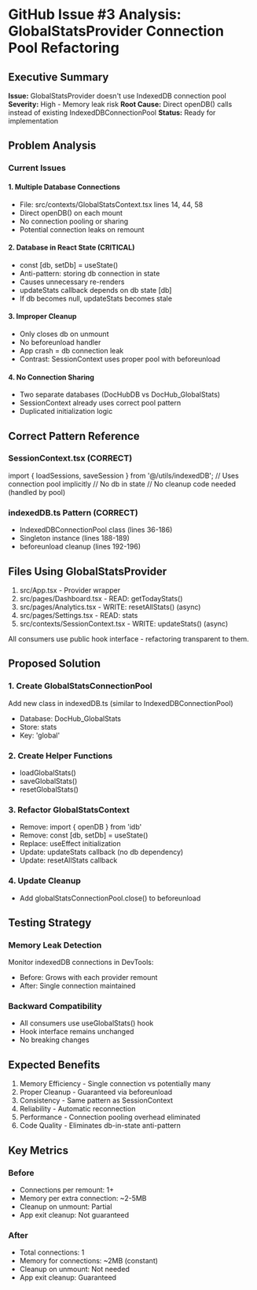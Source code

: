 # GitHub Issue #3 Analysis: GlobalStatsProvider Connection Pool Refactoring

## Executive Summary

**Issue:** GlobalStatsProvider doesn't use IndexedDB connection pool
**Severity:** High - Memory leak risk
**Root Cause:** Direct openDB() calls instead of existing IndexedDBConnectionPool
**Status:** Ready for implementation

## Problem Analysis

### Current Issues

#### 1. Multiple Database Connections

- File: src/contexts/GlobalStatsContext.tsx lines 14, 44, 58
- Direct openDB<GlobalStatsDB>() on each mount
- No connection pooling or sharing
- Potential connection leaks on remount

#### 2. Database in React State (CRITICAL)

- const [db, setDb] = useState()
- Anti-pattern: storing db connection in state
- Causes unnecessary re-renders
- updateStats callback depends on db state [db]
- If db becomes null, updateStats becomes stale

#### 3. Improper Cleanup

- Only closes db on unmount
- No beforeunload handler
- App crash = db connection leak
- Contrast: SessionContext uses proper pool with beforeunload

#### 4. No Connection Sharing

- Two separate databases (DocHubDB vs DocHub_GlobalStats)
- SessionContext already uses correct pool pattern
- Duplicated initialization logic

## Correct Pattern Reference

### SessionContext.tsx (CORRECT)

import { loadSessions, saveSession } from '@/utils/indexedDB';
// Uses connection pool implicitly
// No db in state
// No cleanup code needed (handled by pool)

### indexedDB.ts Pattern (CORRECT)

- IndexedDBConnectionPool class (lines 36-186)
- Singleton instance (lines 188-189)
- beforeunload cleanup (lines 192-196)

## Files Using GlobalStatsProvider

1. src/App.tsx - Provider wrapper
2. src/pages/Dashboard.tsx - READ: getTodayStats()
3. src/pages/Analytics.tsx - WRITE: resetAllStats() (async)
4. src/pages/Settings.tsx - READ: stats
5. src/contexts/SessionContext.tsx - WRITE: updateStats() (async)

All consumers use public hook interface - refactoring transparent to them.

## Proposed Solution

### 1. Create GlobalStatsConnectionPool

Add new class in indexedDB.ts (similar to IndexedDBConnectionPool)

- Database: DocHub_GlobalStats
- Store: stats
- Key: 'global'

### 2. Create Helper Functions

- loadGlobalStats()
- saveGlobalStats()
- resetGlobalStats()

### 3. Refactor GlobalStatsContext

- Remove: import { openDB } from 'idb'
- Remove: const [db, setDb] = useState()
- Replace: useEffect initialization
- Update: updateStats callback (no db dependency)
- Update: resetAllStats callback

### 4. Update Cleanup

- Add globalStatsConnectionPool.close() to beforeunload

## Testing Strategy

### Memory Leak Detection

Monitor indexedDB connections in DevTools:

- Before: Grows with each provider remount
- After: Single connection maintained

### Backward Compatibility

- All consumers use useGlobalStats() hook
- Hook interface remains unchanged
- No breaking changes

## Expected Benefits

1. Memory Efficiency - Single connection vs potentially many
2. Proper Cleanup - Guaranteed via beforeunload
3. Consistency - Same pattern as SessionContext
4. Reliability - Automatic reconnection
5. Performance - Connection pooling overhead eliminated
6. Code Quality - Eliminates db-in-state anti-pattern

## Key Metrics

### Before

- Connections per remount: 1+
- Memory per extra connection: ~2-5MB
- Cleanup on unmount: Partial
- App exit cleanup: Not guaranteed

### After

- Total connections: 1
- Memory for connections: ~2MB (constant)
- Cleanup on unmount: Not needed
- App exit cleanup: Guaranteed

